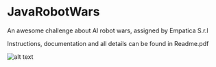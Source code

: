 # JavaRobotWars
An awesome challenge about AI robot wars, assigned by Empatica S.r.l

Instructions, documentation and all details can be found in Readme.pdf

![alt text](https://imgur.com/dqF64LG)
